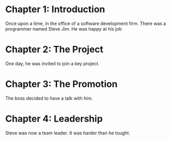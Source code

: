 # Chapter 1: Introduction

Once upon a time, in the office of a software development firm.
There was a programmer named Steve Jim.
He was happy at his job

# Chapter 2: The Project

One day, he was invited to join a key project.

# Chapter 3: The Promotion

The boss decided to have a talk with him.

# Chapter 4: Leadership 

Steve was now a team leader. It was harder than he tought.


